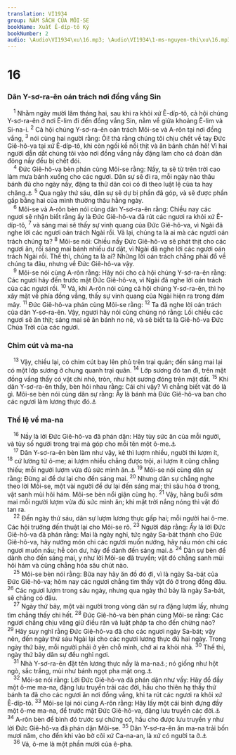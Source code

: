 ```yaml
---
translation: VI1934
group: NĂM SÁCH CỦA MÔI-SE
bookName: Xuất Ê-díp-tô Ký 
bookNumber: 2
audio: \Audio\VI1934\xu\16.mp3; \Audio\VI1934\1-ms-nguyen-thi\xu\16.mp3
---
```


<div class="title"><h1>16</h1><h3>Dân Y-sơ-ra-ên oán trách nơi đồng vắng Sin</h3></div>
<span class="verse xu_16_1"> <sup>1</sup> Nhằm ngày mười lăm tháng hai, sau khi ra khỏi xứ Ê-díp-tô, cả hội chúng Y-sơ-ra-ên ở nơi Ê-lim đi đến đồng vắng Sin, nằm về giữa khoảng Ê-lim và Si-na-i. </span>
<span class="verse xu_16_2"><sup>2</sup> Cả hội chúng Y-sơ-ra-ên oán trách Môi-se và A-rôn tại nơi đồng vắng, </span>
<span class="verse xu_16_3"><sup>3</sup> nói cùng hai người rằng: Ôi! thà rằng chúng tôi chịu chết về tay Đức Giê-hô-va tại xứ Ê-díp-tô, khi còn ngồi kề nồi thịt và ăn bánh chán hê! Vì hai người dẫn dắt chúng tôi vào nơi đồng vắng nầy đặng làm cho cả đoàn dân đông nầy đều bị chết đói. <br/></span>
<span class="verse xu_16_4"> <sup>4</sup> Đức Giê-hô-va bèn phán cùng Môi-se rằng: Nầy, ta sẽ từ trên trời cao làm mưa bánh xuống cho các ngươi. Dân sự sẽ đi ra, mỗi ngày nào thâu bánh đủ cho ngày nấy, đặng ta thử dân coi có đi theo luật lệ của ta hay chăng.<a data-toggle="tooltip" data-placement="bottom" title="Gi 6:31">⚓</a></span>
<span class="verse xu_16_5"><sup>5</sup> Qua ngày thứ sáu, dân sự sẽ dự bị phần đã góp, và sẽ được phần gấp bằng hai của mình thường thâu hằng ngày. <br/></span>
<span class="verse xu_16_6"> <sup>6</sup> Môi-se và A-rôn bèn nói cùng dân Y-sơ-ra-ên rằng: Chiều nay các ngươi sẽ nhận biết rằng ấy là Đức Giê-hô-va đã rút các ngươi ra khỏi xứ Ê-díp-tô, </span>
<span class="verse xu_16_7"><sup>7</sup> và sáng mai sẽ thấy sự vinh quang của Đức Giê-hô-va, vì Ngài đã nghe lời các ngươi oán trách Ngài rồi. Vả lại, chúng ta là ai mà các ngươi oán trách chúng ta? </span>
<span class="verse xu_16_8"><sup>8</sup> Môi-se nói: Chiều nầy Đức Giê-hô-va sẽ phát thịt cho các ngươi ăn, rồi sáng mai bánh nhiều dư dật, vì Ngài đã nghe lời các ngươi oán trách Ngài rồi. Thế thì, chúng ta là ai? Những lời oán trách chẳng phải đổ về chúng ta đâu, nhưng về Đức Giê-hô-va vậy. <br/></span>
<span class="verse xu_16_9"> <sup>9</sup> Môi-se nói cùng A-rôn rằng: Hãy nói cho cả hội chúng Y-sơ-ra-ên rằng: Các ngươi hãy đến trước mặt Đức Giê-hô-va, vì Ngài đã nghe lời oán trách của các ngươi rồi. </span>
<span class="verse xu_16_10"><sup>10</sup> Vả, khi A-rôn nói cùng cả hội chúng Y-sơ-ra-ên, thì họ xây mặt về phía đồng vắng, thấy sự vinh quang của Ngài hiện ra trong đám mây. </span>
<span class="verse xu_16_11"><sup>11</sup> Đức Giê-hô-va phán cùng Môi-se rằng: </span>
<span class="verse xu_16_12"><sup>12</sup> Ta đã nghe lời oán trách của dân Y-sơ-ra-ên. Vậy, ngươi hãy nói cùng chúng nó rằng: Lối chiều các ngươi sẽ ăn thịt; sáng mai sẽ ăn bánh no nê, và sẽ biết ta là Giê-hô-va Đức Chúa Trời của các ngươi. <br/></span>
<div class="title"><h3>Chim cút và ma-na</h3></div>
<span class="verse xu_16_13"> <sup>13</sup> Vậy, chiều lại, có chim cút bay lên phủ trên trại quân; đến sáng mai lại có một lớp sương ở chung quanh trại quân. </span>
<span class="verse xu_16_14"><sup>14</sup> Lớp sương đó tan đi, trên mặt đồng vắng thấy có vật chi nhỏ, tròn, như hột sương đóng trên mặt đất. </span>
<span class="verse xu_16_15"><sup>15</sup> Khi dân Y-sơ-ra-ên thấy, bèn hỏi nhau rằng: Cái chi vậy? Vì chẳng biết vật đó là gì. Môi-se bèn nói cùng dân sự rằng: Ấy là bánh mà Đức Giê-hô-va ban cho các ngươi làm lương thực đó.<a data-toggle="tooltip" data-placement="bottom" title="1Co 10:3">⚓</a><br/></span>
<div class="title"><h3>Thể lệ về ma-na</h3></div>
<span class="verse xu_16_16"> <sup>16</sup> Nầy là lời Đức Giê-hô-va đã phán dặn: Hãy tùy sức ăn của mỗi người, và tùy số người trong trại mà góp cho mỗi tên một ô-me.<a data-toggle="tooltip" data-placement="bottom" title="Một ô-me chừng hai lít">⚓</a><br/></span>
<span class="verse xu_16_17"> <sup>17</sup> Dân Y-sơ-ra-ên bèn làm như vậy, kẻ thì lượm nhiều, người thì lượm ít, </span>
<span class="verse xu_16_18"><sup>18</sup> cứ lường từ ô-me; ai lượm nhiều chẳng được trội, ai lượm ít cũng chẳng thiếu; mỗi người lượm vừa đủ sức mình ăn.<a data-toggle="tooltip" data-placement="bottom" title="2Co 8:15">⚓</a></span>
<span class="verse xu_16_19"><sup>19</sup> Môi-se nói cùng dân sự rằng: Đừng ai để dư lại cho đến sáng mai. </span>
<span class="verse xu_16_20"><sup>20</sup> Nhưng dân sự chẳng nghe theo lời Môi-se, một vài người để dư lại đến sáng mai; thì sâu hóa ở trong, vật sanh mùi hôi hám. Môi-se bèn nổi giận cùng họ. </span>
<span class="verse xu_16_21"><sup>21</sup> Vậy, hằng buổi sớm mai mỗi người lượm vừa đủ sức mình ăn; khi mặt trời nắng nóng thì vật đó tan ra. <br/></span>
<span class="verse xu_16_22"> <sup>22</sup> Đến ngày thứ sáu, dân sự lượm lương thực gấp hai; mỗi người hai ô-me. Các hội trưởng đến thuật lại cho Môi-se rõ. </span>
<span class="verse xu_16_23"><sup>23</sup> Người đáp rằng: Ấy là lời Đức Giê-hô-va đã phán rằng: Mai là ngày nghỉ, tức ngày Sa-bát thánh cho Đức Giê-hô-va, hãy nướng món chi các ngươi muốn nướng, hãy nấu món chi các ngươi muốn nấu; hễ còn dư, hãy để dành đến sáng mai.<a data-toggle="tooltip" data-placement="bottom" title="Xu 20:8-11">⚓</a></span>
<span class="verse xu_16_24"><sup>24</sup> Dân sự bèn để dành cho đến sáng mai, y như lời Môi-se đã truyền; vật đó chẳng sanh mùi hôi hám và cũng chẳng hóa sâu chút nào. <br/></span>
<span class="verse xu_16_25"> <sup>25</sup> Môi-se bèn nói rằng: Bữa nay hãy ăn đồ đó đi, vì là ngày Sa-bát của Đức Giê-hô-va; hôm nay các ngươi chẳng tìm thấy vật đó ở trong đồng đâu. </span>
<span class="verse xu_16_26"><sup>26</sup> Các ngươi lượm trong sáu ngày, nhưng qua ngày thứ bảy là ngày Sa-bát, sẽ chẳng có đâu. <br/></span>
<span class="verse xu_16_27"> <sup>27</sup> Ngày thứ bảy, một vài người trong vòng dân sự ra đặng lượm lấy, nhưng tìm chẳng thấy chi hết. </span>
<span class="verse xu_16_28"><sup>28</sup> Đức Giê-hô-va bèn phán cùng Môi-se rằng: Các ngươi chẳng chịu vâng giữ điều răn và luật pháp ta cho đến chừng nào? </span>
<span class="verse xu_16_29"><sup>29</sup> Hãy suy nghĩ rằng Đức Giê-hô-va đã cho các ngươi ngày Sa-bát; vậy nên, đến ngày thứ sáu Ngài lại cho các ngươi lương thực đủ hai ngày. Trong ngày thứ bảy, mỗi người phải ở yên chỗ mình, chớ ai ra khỏi nhà. </span>
<span class="verse xu_16_30"><sup>30</sup> Thế thì, ngày thứ bảy dân sự đều nghỉ ngơi. <br/></span>
<span class="verse xu_16_31"> <sup>31</sup> Nhà Y-sơ-ra-ên đặt tên lương thực nầy là ma-na<a data-toggle="tooltip" data-placement="bottom" title="Ma-na theo nghĩa tiếng Hê-bơ-rơ, là: Vật chi vậy?">⚓</a>; nó giống như hột ngò, sắc trắng, mùi như bánh ngọt pha mật ong.<a data-toggle="tooltip" data-placement="bottom" title="Dan 11:7-8">⚓</a><br/></span>
<span class="verse xu_16_32"> <sup>32</sup> Môi-se nói rằng: Lời Đức Giê-hô-va đã phán dặn như vầy: Hãy đổ đầy một ô-me ma-na, đặng lưu truyền trải các đời, hầu cho thiên hạ thấy thứ bánh ta đã cho các ngươi ăn nơi đồng vắng, khi ta rút các ngươi ra khỏi xứ Ê-díp-tô. </span>
<span class="verse xu_16_33"><sup>33</sup> Môi-se lại nói cùng A-rôn rằng: Hãy lấy một cái bình đựng đầy một ô-me ma-na, để trước mặt Đức Giê-hô-va, đặng lưu truyền các đời.<a data-toggle="tooltip" data-placement="bottom" title="He 9:4">⚓</a></span>
<span class="verse xu_16_34"><sup>34</sup> A-rôn bèn để bình đó trước sự chứng cớ, hầu cho được lưu truyền y như lời Đức Giê-hô-va đã phán dặn Môi-se. </span>
<span class="verse xu_16_35"><sup>35</sup> Dân Y-sơ-ra-ên ăn ma-na trải bốn mươi năm, cho đến khi vào bờ cõi xứ Ca-na-an, là xứ có người ta ở.<a data-toggle="tooltip" data-placement="bottom" title="Gios 5:12">⚓</a><br/></span>
<span class="verse xu_16_36"> <sup>36</sup> Vả, ô-me là một phần mười của ê-pha. <br/></span>
